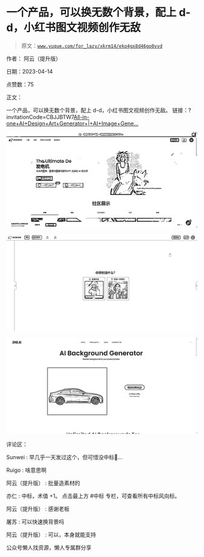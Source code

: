 # 一个产品，可以换无数个背景，配上 d-d，小红书图文视频创作无敌

> 原文：[`www.yuque.com/for_lazy/xkrm14/eko4gx8d46go0vvd`](https://www.yuque.com/for_lazy/xkrm14/eko4gx8d46go0vvd)



作者： 阿云（提升版）



日期：2023-04-14



点赞数：75



正文：



一个产品，可以换无数个背景，配上 d-d，小红书图文视频创作无敌。 链接：?invitationCode=CBJJBTW7[All-in- one+AI+Design+Art+Generator+|+AI+Image+Gene...](https://imgcreator.zmo.ai)



![](img/42757964ff8a7cc831da7552335ad04b.png)



![](img/c8a10b5957be17f09fc8f88b1026a4bc.png)



![](img/b1551012f99127d93b9c915b07381fd9.png)



评论区：



Sunwei : 早几乎一天发过这个，但可惜没中标🤷…



Ruigo : 啥意思啊



阿云（提升版） : 批量造素材的



亦仁 : 中标，术值 +1。 点击最上方 #中标 专栏，可查看所有中标风向标。



阿云（提升版） : 感谢老板



屠苏 : 可以快速换背景吗



阿云（提升版） : 可以，本身就能支持



公众号懒人找资源，懒人专属群分享

